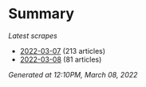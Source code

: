 # Summary
*Latest scrapes*
* [2022-03-07](https://github.com/nuuuwan/news_lk/blob/data/news_lk.2022-03-07.json) (213 articles)
* [2022-03-08](https://github.com/nuuuwan/news_lk/blob/data/news_lk.2022-03-08.json) (81 articles)

*Generated at 12:10PM, March 08, 2022*